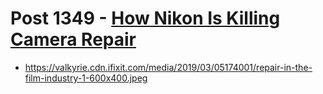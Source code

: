 # Post 1349 - [How Nikon Is Killing Camera Repair](https://www.ifixit.com/News/1349/how-nikon-is-killing-camera-repair)

- https://valkyrie.cdn.ifixit.com/media/2019/03/05174001/repair-in-the-film-industry-1-600x400.jpeg
